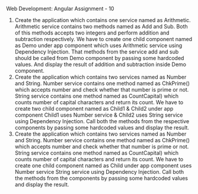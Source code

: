 
Web Development: Angular Assignment - 10
1. Create the application which contains one service named as Arithmetic.
Arithmetic service contains two methods named as Add and Sub.
Both of this methods accepts two integers and perform addition and subtraction respectively.
We have to create one child component named as Demo under app component which uses
Arithmetic service using Dependency Injection.
That methods from the service add and sub should be called from Demo component by passing some hardcoded values. And display the result of addition and subtraction inside
Demo component.
2. Create the application which contains two services named as Number and String.
Number service contains one method named as ChkPrime() which accepts number and check whether that number is prime or not.
String service contains one method named as CountCapital) which counts number of capital characters and return its count.
We have to create two child component named as Child1 & Child2 under app component Child1 uses Number service & Child2 uses String service using Dependency Injection.
Call both the methods from the respective components by passing some hardcoded values and display the result.
3. Create the application which contains two services named as Number and String.
Number service contains one method named as ChkPrime() which accepts number and check whether that number is prime or not.
String service contains one method named as CountCapital) which counts number of capital characters and return its count.
We have to create one child component named as Child under app component uses
Number service String service using Dependency Injection.
Call both the methods from the components by passing some hardcoded values and display the result.
